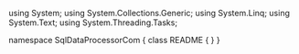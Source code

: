 ﻿using System;
using System.Collections.Generic;
using System.Linq;
using System.Text;
using System.Threading.Tasks;

namespace SqlDataProcessorCom
{
    class README
    {
    }
}
